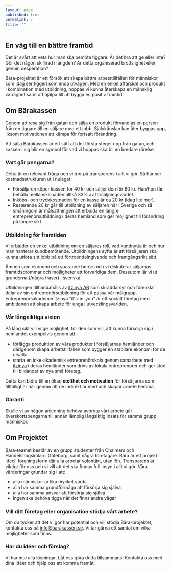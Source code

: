 ```yaml
---
layout: page
published: true
permalink: /
title: ""
---
```


## En väg till en bättre framtid

Det är svårt att veta hur man ska bemöta tiggare. Är det bra att ge eller inte? Gör det någon skillnad i längden? Är detta organiserad brottslighet eller genuin desperation? 

Bära-projektet är ett försök att skapa bättre arbetstillfällen för människor som idag ser tiggeri som enda utvägen. Med en enkel affärsidé och produkt i kombination med utbildning, hoppas vi kunna återskapa en mänsklig värdighet samt att hjälpa till att bygga en positiv framtid. 

## Om Bärakassen

Genom att resa sig från gatan och sälja en produkt förvandlas en person från en tiggare till en säljare med ett jobb. Självkänslan kan åter byggas upp, liksom motivationen att kämpa för fortsatt förändring.

Att sälja Bärakassen är ett sätt att det första steget upp från gatan, och kassen i sig blir en symbol för vad vi hoppas ska bli en bredare rörelse.

### Vart går pengarna?

Detta är en relevant fråga och vi tror på transparens i allt vi gör. Så här ser kostnadsstrukturen ut i nuläget: 

- Försäljaren köper kassen för 40 kr och säljer den för 60 kr. Han/hon får behålla mellanskillnaden alltså 33% av försäljningsvärdet.
- Inköps- och tryckkostnaden för en kasse är ca 20 kr (idag lite mer).
- Resterande 20 kr går till utbildning av säljaren här i Sverige och så småningom är målsättningen att erbjuda en längre entreprenörsutbildning i deras hemland som ger möjlighet till förändring på längre sikt. 

### Utbildning för framtiden

Vi erbjuder en enkel utbildning om en säljares roll, vad kundnytta är och hur man hanterar kundbemötande. Utbildningens syfte är att försäljaren ska kunna utföra sitt jobb på ett förtroendeingivande och framgångsrikt sätt.
 
Ämnen som ekonomi och sparande berörs och vi diskuterar säljarnas framtidsdrömmar och möjligheter att förverkliga dem. Dessutom lär vi ut grunderna (/några fraser) i svenska. 

Utbildningen tillhandahålls av [itzinya AB](http://www.itzinya.com) som skräddarsyr och förenklar delar av sin entreprenörsutbildning för att passa vår målgrupp. Entreprenörsakademin itzinya "it's-in-you" är ett socialt företag med ambitionen att skapa arbete för unga i utvecklingsvärlden.

### Vår långsiktiga vision

På lång sikt vill vi ge möjlighet, för den som vill, att kunna försörja sig i hemlandet exempelvis genom att:
                                                               
- förlägga produktion av våra produkter i försäljarnas hemländer och därigenom skapa arbetstillfällen som bygger en stabilare ekonomi för de utsatta.
- starta en icke-akademisk entreprenörskola genom samarbete med [itzinya](http://www.itzinya.com) i deras hemländer som drivs av lokala entreprenörer och ger stöd till bildandet av nya små företag.

Detta kan bidra till en ökad **stolthet och motivation** för försäljarna som tillfälligt är här genom att de indirekt är med och skapar arbete hemma.

### Garanti

Skulle vi av någon anledning behöva avbryta vårt arbete går överskottspengarna till annan lämplig långsiktig insats för samma grupp människor.

## Om Projektet

Bära-teamet består av en grupp studenter från Chalmers och Handelshögskolan i Göteborg, samt några företagare. Bära är ett projekt i ideell föreningsform där alla arbetar volontärt, utan lön. Transparens är viktigt för oss och vi vill att det ska finnas full insyn i allt vi gör. Våra värderingar grundar sig i att: 

- alla människor är lika mycket värda
- alla har samma grundförmåga att försörja sig själva
- alla har samma ansvar att försörja sig själva
- ingen ska behöva tigga när det finns andra vägar

### Vill ditt företag eller organisation stödja vårt arbete?

Om du tycker att det vi gör har potential och vill stödja Bära-projektet, kontakta oss på [info@barakassen.se](mailto:info@barakassen.se). Vi tar gärna ett samtal om vilka möjligheter som finns.

### Har du idéer och förslag?

Vi har inte alla lösningar. Låt oss göra detta tillsammans! Kontakta oss med dina idéer och hjälp oss att komma framåt.
